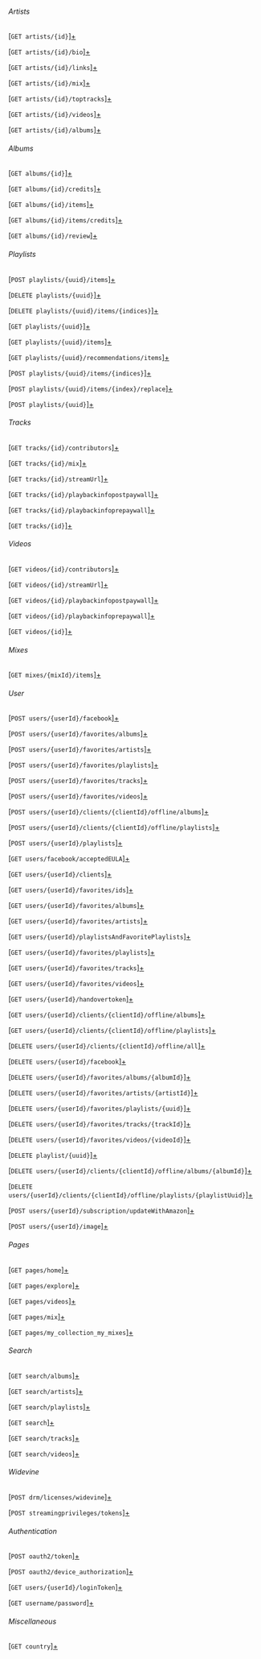 ###### Artists

[```GET artists/{id}```][+](artist)

[```GET artists/{id}/bio```][+](artist-bio)

[```GET artists/{id}/links```][+](artist-links)

[```GET artists/{id}/mix```][+](artist-mix)

[```GET artists/{id}/toptracks```][+](artist-toptracks)

[```GET artists/{id}/videos```][+](artist-videos)

[```GET artists/{id}/albums```][+](artist-albums)
###### Albums

[```GET albums/{id}```][+]()

[```GET albums/{id}/credits```][+]()

[```GET albums/{id}/items```][+]()

[```GET albums/{id}/items/credits```][+]()

[```GET albums/{id}/review```][+]()
###### Playlists

[```POST playlists/{uuid}/items```][+]()

[```DELETE playlists/{uuid}```][+]()

[```DELETE playlists/{uuid}/items/{indices}```][+]()

[```GET playlists/{uuid}```][+]()

[```GET playlists/{uuid}/items```][+]()

[```GET playlists/{uuid}/recommendations/items```][+]()

[```POST playlists/{uuid}/items/{indices}```][+]()

[```POST playlists/{uuid}/items/{index}/replace```][+]()

[```POST playlists/{uuid}```][+]()
###### Tracks

[```GET tracks/{id}/contributors```][+]()

[```GET tracks/{id}/mix```][+]()

[```GET tracks/{id}/streamUrl```][+]()

[```GET tracks/{id}/playbackinfopostpaywall```][+]()

[```GET tracks/{id}/playbackinfoprepaywall```][+]()

[```GET tracks/{id}```][+]()
###### Videos

[```GET videos/{id}/contributors```][+]()

[```GET videos/{id}/streamUrl```][+]()

[```GET videos/{id}/playbackinfopostpaywall```][+]()

[```GET videos/{id}/playbackinfoprepaywall```][+]()

[```GET videos/{id}```][+]()
###### Mixes

[```GET mixes/{mixId}/items```][+]()
###### User
[```POST users/{userId}/facebook```][+]()

[```POST users/{userId}/favorites/albums```][+]()

[```POST users/{userId}/favorites/artists```][+]()

[```POST users/{userId}/favorites/playlists```][+]()

[```POST users/{userId}/favorites/tracks```][+]()

[```POST users/{userId}/favorites/videos```][+]()

[```POST users/{userId}/clients/{clientId}/offline/albums```][+]()

[```POST users/{userId}/clients/{clientId}/offline/playlists```][+]()

[```POST users/{userId}/playlists```][+]()

[```GET users/facebook/acceptedEULA```][+]()

[```GET users/{userId}/clients```][+]()

[```GET users/{userId}/favorites/ids```][+]()

[```GET users/{userId}/favorites/albums```][+]()

[```GET users/{userId}/favorites/artists```][+]()

[```GET users/{userId}/playlistsAndFavoritePlaylists```][+]()

[```GET users/{userId}/favorites/playlists```][+]()

[```GET users/{userId}/favorites/tracks```][+]()

[```GET users/{userId}/favorites/videos```][+]()

[```GET users/{userId}/handovertoken```][+]()

[```GET users/{userId}/clients/{clientId}/offline/albums```][+]()

[```GET users/{userId}/clients/{clientId}/offline/playlists```][+]()

[```DELETE users/{userId}/clients/{clientId}/offline/all```][+]()

[```DELETE users/{userId}/facebook```][+]()

[```DELETE users/{userId}/favorites/albums/{albumId}```][+]()

[```DELETE users/{userId}/favorites/artists/{artistId}```][+]()

[```DELETE users/{userId}/favorites/playlists/{uuid}```][+]()

[```DELETE users/{userId}/favorites/tracks/{trackId}```][+]()

[```DELETE users/{userId}/favorites/videos/{videoId}```][+]()

[```DELETE playlist/{uuid}```][+]()

[```DELETE users/{userId}/clients/{clientId}/offline/albums/{albumId}```][+]()

[```DELETE users/{userId}/clients/{clientId}/offline/playlists/{playlistUuid}```][+]()

[```POST users/{userId}/subscription/updateWithAmazon```][+]()

[```POST users/{userId}/image```][+]()
###### Pages
[```GET pages/home```][+]()

[```GET pages/explore```][+]()

[```GET pages/videos```][+]()

[```GET pages/mix```][+]()

[```GET pages/my_collection_my_mixes```][+]()
###### Search
[```GET search/albums```][+]()

[```GET search/artists```][+]()

[```GET search/playlists```][+]()

[```GET search```][+]()

[```GET search/tracks```][+]()

[```GET search/videos```][+]()
###### Widevine

[```POST drm/licenses/widevine```][+]()

[```POST streamingprivileges/tokens```][+]()

###### Authentication
[```POST oauth2/token```][+]()

[```POST oauth2/device_authorization```][+]()

[```GET users/{userId}/loginToken```][+]()

[```GET username/password```][+]()

###### Miscellaneous
[```GET country```][+]()
